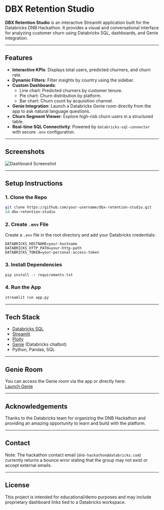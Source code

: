 # DBX Retention Studio

**DBX Retention Studio** is an interactive Streamlit application built for the Databricks DNB Hackathon. It provides a visual and conversational interface for analyzing customer churn using Databricks SQL, dashboards, and Genie integration.

---

## Features

- **Interactive KPIs**: Displays total users, predicted churners, and churn rate.
- **Dynamic Filters**: Filter insights by country using the sidebar.
- **Custom Dashboards**:
  - Line chart: Predicted churners by customer tenure.
  - Pie chart: Churn distribution by platform.
  - Bar chart: Churn count by acquisition channel.
- **Genie Integration**: Launch a Databricks Genie room directly from the app to ask natural language questions.
- **Churn Segment Viewer**: Explore high-risk churn users in a structured table.
- **Real-time SQL Connectivity**: Powered by `databricks-sql-connector` with secure `.env` configuration.

---

## Screenshots

![Dashboard Screenshot](path/to/your/screenshot.png) <!-- Replace with actual screenshot path -->

---

## Setup Instructions

### 1. Clone the Repo

```bash
git clone https://github.com/your-username/dbx-retention-studio.git
cd dbx-retention-studio
```

### 2. Create `.env` File

Create a `.env` file in the root directory and add your Databricks credentials:

```dotenv
DATABRICKS_HOSTNAME=your-hostname
DATABRICKS_HTTP_PATH=your-http-path
DATABRICKS_TOKEN=your-personal-access-token
```

### 3. Install Dependencies

```bash
pip install -r requirements.txt
```

### 4. Run the App

```bash
streamlit run app.py
```

---

## Tech Stack

- [Databricks SQL](https://www.databricks.com/product/databricks-sql)
- [Streamlit](https://streamlit.io/)
- [Plotly](https://plotly.com/python/)
- [Genie](https://docs.databricks.com/en/genie/index.html) (Databricks chatbot)
- Python, Pandas, SQL

---

## Genie Room

You can access the Genie room via the app or directly here:  
[Launch Genie](https://dbc-12a1b15e-49dd.cloud.databricks.com/genie/rooms/01f05d11ddb11e70b1463cc6262bd385?o=240024990044367)

---

## Acknowledgements

Thanks to the Databricks team for organizing the DNB Hackathon and providing an amazing opportunity to learn and build with the platform.

---

## Contact

Note: The hackathon contact email (`dnb-hackathon@databricks.com`) currently returns a bounce error stating that the group may not exist or accept external emails.

---

## License

This project is intended for educational/demo purposes and may include proprietary dashboard links tied to a Databricks workspace.
